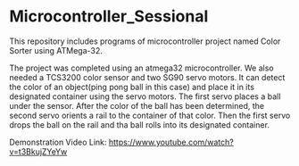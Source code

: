 # Microcontroller_Sessional
This repository includes programs of microcontroller project named Color Sorter using ATMega-32.

The project was completed using an atmega32 microcontroller. We also needed a TCS3200 color sensor and two SG90 servo motors. It can detect the color of an object(ping pong ball in this case) and place it in its designated container using the servo motors. The first servo places a ball under the sensor. After the color of the ball has been determined, the second servo orients a rail to the container of that color. Then the first servo drops the ball on the rail and tha ball rolls into its designated container.

Demonstration Video Link: https://www.youtube.com/watch?v=t3BkujZYeYw
